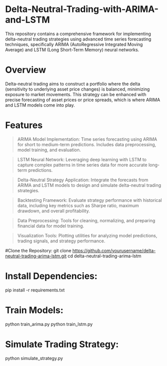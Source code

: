 # Delta-Neutral-Trading-with-ARIMA-and-LSTM
This repository contains a comprehensive framework for implementing delta-neutral trading strategies using advanced time series forecasting techniques, specifically ARIMA (AutoRegressive Integrated Moving Average) and LSTM (Long Short-Term Memory) neural networks.
# Overview 
Delta-neutral trading aims to construct a portfolio where the delta (sensitivity to underlying asset price changes) is balanced, minimizing exposure to market movements. This strategy can be enhanced with precise forecasting of asset prices or price spreads, which is where ARIMA and LSTM models come into play.
# Features
>ARIMA Model Implementation: Time series forecasting using ARIMA for short to medium-term predictions. Includes data preprocessing, model training, and evaluation.

>LSTM Neural Network: Leveraging deep learning with LSTM to capture complex patterns in time series data for more accurate long-term predictions.

>Delta-Neutral Strategy Application: Integrate the forecasts from ARIMA and LSTM models to design and simulate delta-neutral trading strategies.

>Backtesting Framework: Evaluate strategy performance with historical data, including key metrics such as Sharpe ratio, maximum drawdown, and overall profitability.

>Data Preprocessing: Tools for cleaning, normalizing, and preparing financial data for model training.

>Visualization Tools: Plotting utilities for analyzing model predictions, trading signals, and strategy performance.

#Clone the Repository:
git clone https://github.com/yourusername/delta-neutral-trading-arima-lstm.git
cd delta-neutral-trading-arima-lstm
# Install Dependencies:
pip install -r requirements.txt
# Train Models:
python train_arima.py
python train_lstm.py
# Simulate Trading Strategy:
python simulate_strategy.py




